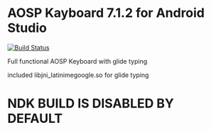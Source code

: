 # AOSP Kayboard 7.1.2 for Android Studio
[![Build Status](https://travis-ci.org/DrustZ/AOSP-Kayboard-7.1.2.svg?branch=master)](https://travis-ci.org/DrustZ/AOSP-Kayboard-7.1.2)

Full functional AOSP Keyboard with glide typing

included libjni_latinimegoogle.so for glide typing

# NDK BUILD IS DISABLED BY DEFAULT
